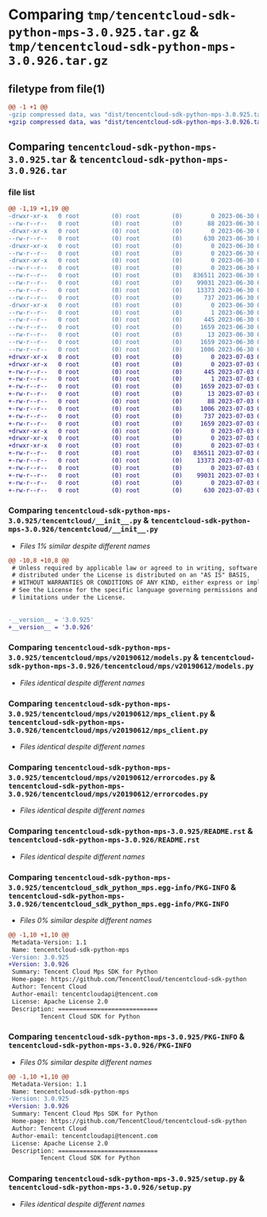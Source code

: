 # Comparing `tmp/tencentcloud-sdk-python-mps-3.0.925.tar.gz` & `tmp/tencentcloud-sdk-python-mps-3.0.926.tar.gz`

## filetype from file(1)

```diff
@@ -1 +1 @@
-gzip compressed data, was "dist/tencentcloud-sdk-python-mps-3.0.925.tar", last modified: Fri Jun 30 02:18:09 2023, max compression
+gzip compressed data, was "dist/tencentcloud-sdk-python-mps-3.0.926.tar", last modified: Mon Jul  3 00:30:52 2023, max compression
```

## Comparing `tencentcloud-sdk-python-mps-3.0.925.tar` & `tencentcloud-sdk-python-mps-3.0.926.tar`

### file list

```diff
@@ -1,19 +1,19 @@
-drwxr-xr-x   0 root         (0) root         (0)        0 2023-06-30 02:18:09.000000 tencentcloud-sdk-python-mps-3.0.925/
--rw-r--r--   0 root         (0) root         (0)       88 2023-06-30 02:18:09.000000 tencentcloud-sdk-python-mps-3.0.925/setup.cfg
-drwxr-xr-x   0 root         (0) root         (0)        0 2023-06-30 02:18:09.000000 tencentcloud-sdk-python-mps-3.0.925/tencentcloud/
--rw-r--r--   0 root         (0) root         (0)      630 2023-06-30 02:18:09.000000 tencentcloud-sdk-python-mps-3.0.925/tencentcloud/__init__.py
-drwxr-xr-x   0 root         (0) root         (0)        0 2023-06-30 02:18:09.000000 tencentcloud-sdk-python-mps-3.0.925/tencentcloud/mps/
--rw-r--r--   0 root         (0) root         (0)        0 2023-06-30 02:18:09.000000 tencentcloud-sdk-python-mps-3.0.925/tencentcloud/mps/__init__.py
-drwxr-xr-x   0 root         (0) root         (0)        0 2023-06-30 02:18:09.000000 tencentcloud-sdk-python-mps-3.0.925/tencentcloud/mps/v20190612/
--rw-r--r--   0 root         (0) root         (0)        0 2023-06-30 02:18:09.000000 tencentcloud-sdk-python-mps-3.0.925/tencentcloud/mps/v20190612/__init__.py
--rw-r--r--   0 root         (0) root         (0)   836511 2023-06-30 02:18:09.000000 tencentcloud-sdk-python-mps-3.0.925/tencentcloud/mps/v20190612/models.py
--rw-r--r--   0 root         (0) root         (0)    99031 2023-06-30 02:18:09.000000 tencentcloud-sdk-python-mps-3.0.925/tencentcloud/mps/v20190612/mps_client.py
--rw-r--r--   0 root         (0) root         (0)    13373 2023-06-30 02:18:09.000000 tencentcloud-sdk-python-mps-3.0.925/tencentcloud/mps/v20190612/errorcodes.py
--rw-r--r--   0 root         (0) root         (0)      737 2023-06-30 02:18:09.000000 tencentcloud-sdk-python-mps-3.0.925/README.rst
-drwxr-xr-x   0 root         (0) root         (0)        0 2023-06-30 02:18:09.000000 tencentcloud-sdk-python-mps-3.0.925/tencentcloud_sdk_python_mps.egg-info/
--rw-r--r--   0 root         (0) root         (0)        1 2023-06-30 02:18:09.000000 tencentcloud-sdk-python-mps-3.0.925/tencentcloud_sdk_python_mps.egg-info/dependency_links.txt
--rw-r--r--   0 root         (0) root         (0)      445 2023-06-30 02:18:09.000000 tencentcloud-sdk-python-mps-3.0.925/tencentcloud_sdk_python_mps.egg-info/SOURCES.txt
--rw-r--r--   0 root         (0) root         (0)     1659 2023-06-30 02:18:09.000000 tencentcloud-sdk-python-mps-3.0.925/tencentcloud_sdk_python_mps.egg-info/PKG-INFO
--rw-r--r--   0 root         (0) root         (0)       13 2023-06-30 02:18:09.000000 tencentcloud-sdk-python-mps-3.0.925/tencentcloud_sdk_python_mps.egg-info/top_level.txt
--rw-r--r--   0 root         (0) root         (0)     1659 2023-06-30 02:18:09.000000 tencentcloud-sdk-python-mps-3.0.925/PKG-INFO
--rw-r--r--   0 root         (0) root         (0)     1006 2023-06-30 02:18:09.000000 tencentcloud-sdk-python-mps-3.0.925/setup.py
+drwxr-xr-x   0 root         (0) root         (0)        0 2023-07-03 00:30:52.000000 tencentcloud-sdk-python-mps-3.0.926/
+drwxr-xr-x   0 root         (0) root         (0)        0 2023-07-03 00:30:52.000000 tencentcloud-sdk-python-mps-3.0.926/tencentcloud_sdk_python_mps.egg-info/
+-rw-r--r--   0 root         (0) root         (0)      445 2023-07-03 00:30:52.000000 tencentcloud-sdk-python-mps-3.0.926/tencentcloud_sdk_python_mps.egg-info/SOURCES.txt
+-rw-r--r--   0 root         (0) root         (0)        1 2023-07-03 00:30:52.000000 tencentcloud-sdk-python-mps-3.0.926/tencentcloud_sdk_python_mps.egg-info/dependency_links.txt
+-rw-r--r--   0 root         (0) root         (0)     1659 2023-07-03 00:30:52.000000 tencentcloud-sdk-python-mps-3.0.926/tencentcloud_sdk_python_mps.egg-info/PKG-INFO
+-rw-r--r--   0 root         (0) root         (0)       13 2023-07-03 00:30:52.000000 tencentcloud-sdk-python-mps-3.0.926/tencentcloud_sdk_python_mps.egg-info/top_level.txt
+-rw-r--r--   0 root         (0) root         (0)       88 2023-07-03 00:30:52.000000 tencentcloud-sdk-python-mps-3.0.926/setup.cfg
+-rw-r--r--   0 root         (0) root         (0)     1006 2023-07-03 00:30:52.000000 tencentcloud-sdk-python-mps-3.0.926/setup.py
+-rw-r--r--   0 root         (0) root         (0)      737 2023-07-03 00:30:52.000000 tencentcloud-sdk-python-mps-3.0.926/README.rst
+-rw-r--r--   0 root         (0) root         (0)     1659 2023-07-03 00:30:52.000000 tencentcloud-sdk-python-mps-3.0.926/PKG-INFO
+drwxr-xr-x   0 root         (0) root         (0)        0 2023-07-03 00:30:52.000000 tencentcloud-sdk-python-mps-3.0.926/tencentcloud/
+drwxr-xr-x   0 root         (0) root         (0)        0 2023-07-03 00:30:52.000000 tencentcloud-sdk-python-mps-3.0.926/tencentcloud/mps/
+drwxr-xr-x   0 root         (0) root         (0)        0 2023-07-03 00:30:52.000000 tencentcloud-sdk-python-mps-3.0.926/tencentcloud/mps/v20190612/
+-rw-r--r--   0 root         (0) root         (0)   836511 2023-07-03 00:30:52.000000 tencentcloud-sdk-python-mps-3.0.926/tencentcloud/mps/v20190612/models.py
+-rw-r--r--   0 root         (0) root         (0)    13373 2023-07-03 00:30:52.000000 tencentcloud-sdk-python-mps-3.0.926/tencentcloud/mps/v20190612/errorcodes.py
+-rw-r--r--   0 root         (0) root         (0)        0 2023-07-03 00:30:52.000000 tencentcloud-sdk-python-mps-3.0.926/tencentcloud/mps/v20190612/__init__.py
+-rw-r--r--   0 root         (0) root         (0)    99031 2023-07-03 00:30:52.000000 tencentcloud-sdk-python-mps-3.0.926/tencentcloud/mps/v20190612/mps_client.py
+-rw-r--r--   0 root         (0) root         (0)        0 2023-07-03 00:30:52.000000 tencentcloud-sdk-python-mps-3.0.926/tencentcloud/mps/__init__.py
+-rw-r--r--   0 root         (0) root         (0)      630 2023-07-03 00:30:52.000000 tencentcloud-sdk-python-mps-3.0.926/tencentcloud/__init__.py
```

### Comparing `tencentcloud-sdk-python-mps-3.0.925/tencentcloud/__init__.py` & `tencentcloud-sdk-python-mps-3.0.926/tencentcloud/__init__.py`

 * *Files 1% similar despite different names*

```diff
@@ -10,8 +10,8 @@
 # Unless required by applicable law or agreed to in writing, software
 # distributed under the License is distributed on an "AS IS" BASIS,
 # WITHOUT WARRANTIES OR CONDITIONS OF ANY KIND, either express or implied.
 # See the License for the specific language governing permissions and
 # limitations under the License.
 
 
-__version__ = '3.0.925'
+__version__ = '3.0.926'
```

### Comparing `tencentcloud-sdk-python-mps-3.0.925/tencentcloud/mps/v20190612/models.py` & `tencentcloud-sdk-python-mps-3.0.926/tencentcloud/mps/v20190612/models.py`

 * *Files identical despite different names*

### Comparing `tencentcloud-sdk-python-mps-3.0.925/tencentcloud/mps/v20190612/mps_client.py` & `tencentcloud-sdk-python-mps-3.0.926/tencentcloud/mps/v20190612/mps_client.py`

 * *Files identical despite different names*

### Comparing `tencentcloud-sdk-python-mps-3.0.925/tencentcloud/mps/v20190612/errorcodes.py` & `tencentcloud-sdk-python-mps-3.0.926/tencentcloud/mps/v20190612/errorcodes.py`

 * *Files identical despite different names*

### Comparing `tencentcloud-sdk-python-mps-3.0.925/README.rst` & `tencentcloud-sdk-python-mps-3.0.926/README.rst`

 * *Files identical despite different names*

### Comparing `tencentcloud-sdk-python-mps-3.0.925/tencentcloud_sdk_python_mps.egg-info/PKG-INFO` & `tencentcloud-sdk-python-mps-3.0.926/tencentcloud_sdk_python_mps.egg-info/PKG-INFO`

 * *Files 0% similar despite different names*

```diff
@@ -1,10 +1,10 @@
 Metadata-Version: 1.1
 Name: tencentcloud-sdk-python-mps
-Version: 3.0.925
+Version: 3.0.926
 Summary: Tencent Cloud Mps SDK for Python
 Home-page: https://github.com/TencentCloud/tencentcloud-sdk-python
 Author: Tencent Cloud
 Author-email: tencentcloudapi@tencent.com
 License: Apache License 2.0
 Description: ============================
         Tencent Cloud SDK for Python
```

### Comparing `tencentcloud-sdk-python-mps-3.0.925/PKG-INFO` & `tencentcloud-sdk-python-mps-3.0.926/PKG-INFO`

 * *Files 0% similar despite different names*

```diff
@@ -1,10 +1,10 @@
 Metadata-Version: 1.1
 Name: tencentcloud-sdk-python-mps
-Version: 3.0.925
+Version: 3.0.926
 Summary: Tencent Cloud Mps SDK for Python
 Home-page: https://github.com/TencentCloud/tencentcloud-sdk-python
 Author: Tencent Cloud
 Author-email: tencentcloudapi@tencent.com
 License: Apache License 2.0
 Description: ============================
         Tencent Cloud SDK for Python
```

### Comparing `tencentcloud-sdk-python-mps-3.0.925/setup.py` & `tencentcloud-sdk-python-mps-3.0.926/setup.py`

 * *Files identical despite different names*

